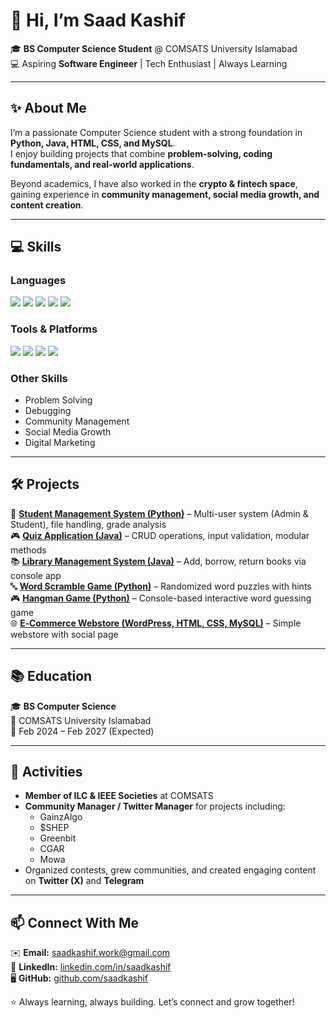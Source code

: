 # 👋 Hi, I’m Saad Kashif  

🎓 **BS Computer Science Student** @ COMSATS University Islamabad  
💻 Aspiring **Software Engineer** | Tech Enthusiast | Always Learning  

---

## ✨ About Me  
I’m a passionate Computer Science student with a strong foundation in **Python, Java, HTML, CSS, and MySQL**.  
I enjoy building projects that combine **problem-solving, coding fundamentals, and real-world applications**.  

Beyond academics, I have also worked in the **crypto & fintech space**, gaining experience in **community management, social media growth, and content creation**.  

---

## 💻 Skills  

### **Languages**  
<p align="left">  
  <img src="https://img.shields.io/badge/Python-3776AB?style=for-the-badge&logo=python&logoColor=white"/>  
  <img src="https://img.shields.io/badge/Java-ED8B00?style=for-the-badge&logo=openjdk&logoColor=white"/>  
  <img src="https://img.shields.io/badge/HTML5-E34F26?style=for-the-badge&logo=html5&logoColor=white"/>  
  <img src="https://img.shields.io/badge/CSS3-1572B6?style=for-the-badge&logo=css3&logoColor=white"/>  
  <img src="https://img.shields.io/badge/MySQL-005C84?style=for-the-badge&logo=mysql&logoColor=white"/>  
</p>  

### **Tools & Platforms**  
<p align="left">  
  <img src="https://img.shields.io/badge/WordPress-21759B?style=for-the-badge&logo=wordpress&logoColor=white"/>  
  <img src="https://img.shields.io/badge/Canva-00C4CC?style=for-the-badge&logo=canva&logoColor=white"/>   
  <img src="https://img.shields.io/badge/GitHub-181717?style=for-the-badge&logo=github&logoColor=white"/>  
  <img src="https://img.shields.io/badge/Raptor-009688?style=for-the-badge&logo=flow&logoColor=white"/>  
</p>  

### **Other Skills**  
- Problem Solving  
- Debugging  
- Community Management  
- Social Media Growth  
- Digital Marketing  

---

## 🛠️ Projects  

📘 **[Student Management System (Python)](https://github.com/saad-kashif/student-management-system)** – Multi-user system (Admin & Student), file handling, grade analysis  
🎮 **[Quiz Application (Java)](https://github.com/saad-kashif/quiz-application-java)** – CRUD operations, input validation, modular methods  
📚 **[Library Management System (Java)](https://github.com/saad-kashif/mini-library-java)** – Add, borrow, return books via console app  
🔤 **[Word Scramble Game (Python)](https://github.com/saad-kashif/word-scramble-game-python)** – Randomized word puzzles with hints  
🎮 **[Hangman Game (Python)](https://github.com/saad-kashif/hangman-game-python)** – Console-based interactive word guessing game  
🌐 **[E‑Commerce Webstore (WordPress, HTML, CSS, MySQL)](https://github.com/saadkashif/ecommerce-webstore-wordpress)** – Simple webstore with social page  

---

## 📚 Education  
🎓 **BS Computer Science**  
📍 COMSATS University Islamabad  
📅 Feb 2024 – Feb 2027 (Expected)  

---

## 🎯 Activities  
- **Member of ILC & IEEE Societies** at COMSATS  
- **Community Manager / Twitter Manager** for projects including:  
  - GainzAlgo  
  - $SHEP  
  - Greenbit  
  - CGAR  
  - Mowa  
- Organized contests, grew communities, and created engaging content on **Twitter (X)** and **Telegram**  

---

## 📫 Connect With Me  
✉️ **Email:** saadkashif.work@gmail.com  
🔗 **LinkedIn:** [linkedin.com/in/saadkashif](https://linkedin.com/in/saadkashif)   
🖥️ **GitHub:** [github.com/saadkashif](https://github.com/saadkashif)  

⭐ Always learning, always building. Let’s connect and grow together!  
